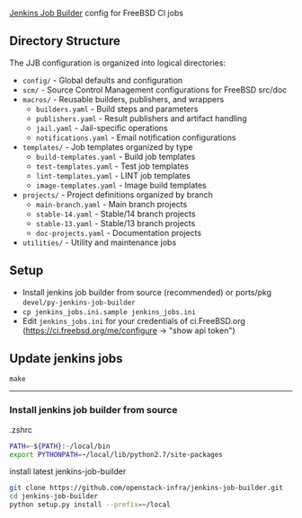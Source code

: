 [Jenkins Job Builder](http://docs.openstack.org/infra/jenkins-job-builder/) config for FreeBSD CI jobs

## Directory Structure

The JJB configuration is organized into logical directories:

- `config/` - Global defaults and configuration
- `scm/` - Source Control Management configurations for FreeBSD src/doc
- `macros/` - Reusable builders, publishers, and wrappers
  - `builders.yaml` - Build steps and parameters
  - `publishers.yaml` - Result publishers and artifact handling
  - `jail.yaml` - Jail-specific operations
  - `notifications.yaml` - Email notification configurations
- `templates/` - Job templates organized by type
  - `build-templates.yaml` - Build job templates
  - `test-templates.yaml` - Test job templates
  - `lint-templates.yaml` - LINT job templates
  - `image-templates.yaml` - Image build templates
- `projects/` - Project definitions organized by branch
  - `main-branch.yaml` - Main branch projects
  - `stable-14.yaml` - Stable/14 branch projects
  - `stable-13.yaml` - Stable/13 branch projects
  - `doc-projects.yaml` - Documentation projects
- `utilities/` - Utility and maintenance jobs

## Setup

- Install jenkins job builder from source (recommended) or ports/pkg `devel/py-jenkins-job-builder`
- `cp jenkins_jobs.ini.sample jenkins_jobs.ini`
- Edit `jenkins_jobs.ini` for your credentials of ci.FreeBSD.org
  (https://ci.freebsd.org/me/configure -> "show api token")

## Update jenkins jobs

`make`

---

### Install jenkins job builder from source ###

.zshrc
```zsh
PATH=~${PATH}:~/local/bin
export PYTHONPATH=~/local/lib/python2.7/site-packages
```

install latest jenkins-job-builder
```sh
git clone https://github.com/openstack-infra/jenkins-job-builder.git
cd jenkins-job-builder
python setup.py install --prefix=~/local
```

